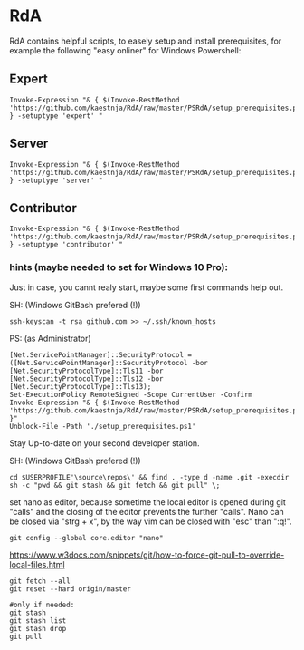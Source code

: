 # RdA
RdA contains helpful scripts, to easely setup and install prerequisites, for example the following "easy onliner" for Windows Powershell:

## Expert
```
Invoke-Expression "& { $(Invoke-RestMethod 'https://github.com/kaestnja/RdA/raw/master/PSRdA/setup_prerequisites.ps1') } -setuptype 'expert' "
```
## Server
```
Invoke-Expression "& { $(Invoke-RestMethod 'https://github.com/kaestnja/RdA/raw/master/PSRdA/setup_prerequisites.ps1') } -setuptype 'server' "
```
## Contributor
```
Invoke-Expression "& { $(Invoke-RestMethod 'https://github.com/kaestnja/RdA/raw/master/PSRdA/setup_prerequisites.ps1') } -setuptype 'contributor' "
``` 

### hints (maybe needed to set for Windows 10 Pro):

Just in case, you cannt realy start, maybe some first commands help out.

SH: (Windows GitBash prefered (!))
```
ssh-keyscan -t rsa github.com >> ~/.ssh/known_hosts
```

PS: (as Administrator)
```
[Net.ServicePointManager]::SecurityProtocol = ([Net.ServicePointManager]::SecurityProtocol -bor [Net.SecurityProtocolType]::Tls11 -bor [Net.SecurityProtocolType]::Tls12 -bor [Net.SecurityProtocolType]::Tls13);
Set-ExecutionPolicy RemoteSigned -Scope CurrentUser -Confirm
Invoke-Expression "& { $(Invoke-RestMethod 'https://github.com/kaestnja/RdA/raw/master/PSRdA/setup_prerequisites.ps1') }"
Unblock-File -Path './setup_prerequisites.ps1'
```
Stay Up-to-date on your second developer station.

SH: (Windows GitBash prefered (!))
```
cd $USERPROFILE'\source\repos\' && find . -type d -name .git -execdir sh -c "pwd && git stash && git fetch && git pull" \;
```

set nano as editor, because sometime the local editor is opened during git "calls" and the closing of the editor prevents the further "calls". Nano can be closed via "strg + x", by the way vim can be closed with "esc" than ":q!". 
```
git config --global core.editor "nano"
```

https://www.w3docs.com/snippets/git/how-to-force-git-pull-to-override-local-files.html
```
git fetch --all
git reset --hard origin/master

#only if needed:
git stash
git stash list
git stash drop
git pull
```

